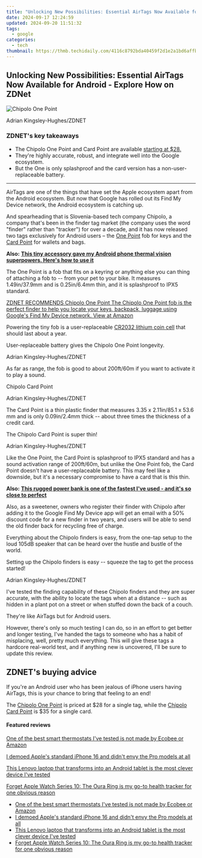 ```yaml
---
title: "Unlocking New Possibilities: Essential AirTags Now Available for Android - Explore How on ZDNet"
date: 2024-09-17 12:24:59
updated: 2024-09-20 11:51:32
tags:
  - google
categories:
  - tech
thumbnail: https://thmb.techidaily.com/4116c8792bda40459f2d1e2a1bd6affbce6e7196ef5949783c79461a680de11c.jpg
---
```


## Unlocking New Possibilities: Essential AirTags Now Available for Android - Explore How on ZDNet

![Chipolo One Point](https://www.zdnet.com/a/img/resize/c3a422bb0384e01e32158e50c55d94108089542b/2024/08/16/9bb52f1d-a390-47f1-b32b-f4633ef5051f/img-0795.jpg?auto=webp&width=1280)

Adrian Kingsley-Hughes/ZDNET

### ZDNET's key takeaways

* The Chipolo One Point and Card Point are available [starting at $28.](https://buy.geni.us/Proxy.ashx?TSID=368250&GR%5FURL=https%3A%2F%2Fwww.amazon.com%2FChipolo-ONE-Point-Bluetooth-Tracker%2Fdp%2FB0C4W2VGTX%3Ftag%3Dzd-buy-button-20%26ascsubtag%3D%5F%5FCOM%5FCLICK%5FID%5F%5F%7Cf19e4ac1-3922-44d9-93b6-97431a74bded%7Cdtp&dtb=1)
* They're highly accurate, robust, and integrate well into the Google ecosystem.
* But the One is only splashproof and the card version has a non-user-replaceable battery.

---

AirTags are one of the things that have set the Apple ecosystem apart from the Android ecosystem. But now that Google has rolled out its Find My Device network, the Android ecosystem is catching up.

And spearheading that is Slovenia-based tech company Chipolo, a company that's been in the finder tag market (the company uses the word "finder" rather than "tracker") for over a decade, and it has now released two tags exclusively for Android users – the [One Point](https://buy.geni.us/Proxy.ashx?TSID=368250&GR%5FURL=https%3A%2F%2Fwww.amazon.com%2FChipolo-ONE-Point-Bluetooth-Tracker%2Fdp%2FB0C4W2VGTX%3Ftag%3Dzd-buy-button-20%26ascsubtag%3D%5F%5FCOM%5FCLICK%5FID%5F%5F%7Cf19e4ac1-3922-44d9-93b6-97431a74bded%7Cdtp&dtb=1) fob for keys and the [Card Point](https://shop-links.co/link/?url=https%3A%2F%2Fwww.bestbuy.com%2Fsite%2Fchipolo-card-point-item-finder-works-with-google-find-my-device-app-white%2F6551132.p&publisher_slug=itechdaily19598&exclusive=1) for wallets and bags. 

**Also:** [**This tiny accessory gave my Android phone thermal vision superpowers. Here's how to use it**](https://www.zdnet.com/article/this-tiny-accessory-gave-my-android-phone-thermal-vision-superpowers-heres-how-to-use-it/)

The One Point is a fob that fits on a keyring or anything else you can thing of attaching a fob to -- from your pet to your bike. It measures 1.49in/37.9mm and is 0.25in/6.4mm thin, and it is splashproof to IPX5 standard. 

[ZDNET RECOMMENDS Chipolo One Point The Chipolo One Point fob is the perfect finder to help you locate your keys, backpack, luggage using Google's Find My Device network. View at Amazon](https://buy.geni.us/Proxy.ashx?TSID=368250&GR%5FURL=https%3A%2F%2Fwww.amazon.com%2FChipolo-ONE-Point-Bluetooth-Tracker%2Fdp%2FB0C4W2VGTX%3Ftag%3Dzd-buy-button-20%26ascsubtag%3D%5F%5FCOM%5FCLICK%5FID%5F%5F%7Cf19e4ac1-3922-44d9-93b6-97431a74bded%7Cdtp&dtb=1)

Powering the tiny fob is a user-replaceable [CR2032 lithium coin cell](https://buy.geni.us/Proxy.ashx?TSID=368250&GR%5FURL=https%3A%2F%2Fwww.amazon.com%2FProcter-Gamble-DURDL2032B4PK-Duracell-Lithium%2Fdp%2FB009108SGS%3Ftag%3Dzd-buy-button-20%26ascsubtag%3D%5F%5FCOM%5FCLICK%5FID%5F%5F%7Cf19e4ac1-3922-44d9-93b6-97431a74bded%7Cdtp&dtb=1) that should last about a year. 

User-replaceable battery gives the Chipolo One Point longevity.

Adrian Kingsley-Hughes/ZDNET

As far as range, the fob is good to about 200ft/60m if you want to activate it to play a sound.

Chipolo Card Point

Adrian Kingsley-Hughes/ZDNET

The Card Point is a thin plastic finder that measures 3.35 x 2.11in/85.1 x 53.6 mm and is only 0.09in/2.4mm thick -- about three times the thickness of a credit card. 

The Chipolo Card Point is super thin!

Adrian Kingsley-Hughes/ZDNET

Like the One Point, the Card Point is splashproof to IPX5 standard and has a sound activation range of 200ft/60m, but unlike the One Point fob, the Card Point doesn't have a user-replaceable battery. This may feel like a downside, but it's a necessary compromise to have a card that is this thin. 

**Also:** [**This rugged power bank is one of the fastest I've used - and it's so close to perfect**](https://www.zdnet.com/home-and-office/this-rugged-power-bank-is-one-of-the-fastest-ive-used-and-its-so-close-to-perfect/)

Also, as a sweetener, owners who register their finder with Chipolo after adding it to the Google Find My Device app will get an email with a 50% discount code for a new finder in two years, and users will be able to send the old finder back for recycling free of charge.

Everything about the Chipolo finders is easy, from the one-tap setup to the loud 105dB speaker that can be heard over the hustle and bustle of the world.

Setting up the Chipolo finders is easy -- squeeze the tag to get the process started!

Adrian Kingsley-Hughes/ZDNET

I've tested the finding capability of these Chipolo finders and they are super accurate, with the ability to locate the tags when at a distance -- such as hidden in a plant pot on a street or when stuffed down the back of a couch.

They're like AirTags but for Android users. 

However, there's only so much testing I can do, so in an effort to get better and longer testing, I've handed the tags to someone who has a habit of misplacing, well, pretty much everything. This will give these tags a hardcore real-world test, and if anything new is uncovered, I'll be sure to update this review.

## ZDNET's buying advice

If you're an Android user who has been jealous of iPhone users having AirTags, this is your chance to bring that feeling to an end!

The [Chipolo One Point](https://buy.geni.us/Proxy.ashx?TSID=368250&GR%5FURL=https%3A%2F%2Fwww.amazon.com%2FChipolo-ONE-Point-Bluetooth-Tracker%2Fdp%2FB0C4W2VGTX%3Ftag%3Dzd-buy-button-20%26ascsubtag%3D%5F%5FCOM%5FCLICK%5FID%5F%5F%7Cf19e4ac1-3922-44d9-93b6-97431a74bded%7Cdtp&dtb=1) is priced at $28 for a single tag, while the [Chipolo Card Point](https://buy.geni.us/Proxy.ashx?TSID=368250&GR%5FURL=https%3A%2F%2Fwww.amazon.com%2FChipolo-ONE-Point-Bluetooth-Tracker%2Fdp%2FB0C4W2VGTX%3Ftag%3Dzd-buy-button-20%26ascsubtag%3D%5F%5FCOM%5FCLICK%5FID%5F%5F%7Cf19e4ac1-3922-44d9-93b6-97431a74bded%7Cdtp&dtb=1) is $35 for a single card. 

#### Featured reviews

[One of the best smart thermostats I've tested is not made by Ecobee or Amazon](https://www.zdnet.com/article/one-of-the-best-smart-thermostats-ive-tested-is-not-made-by-ecobee-or-amazon/ "One of the best smart thermostats I've tested is not made by Ecobee or Amazon")

[I demoed Apple's standard iPhone 16 and didn't envy the Pro models at all](https://www.zdnet.com/article/i-demoed-apples-standard-iphone-16-and-didnt-envy-the-pro-models-at-all/ "I demoed Apple's standard iPhone 16 and didn't envy the Pro models at all")

[This Lenovo laptop that transforms into an Android tablet is the most clever device I've tested](https://www.zdnet.com/article/i-tested-lenovos-windows-laptop-that-doubles-as-an-android-tablet-and-it-has-so-much-potential/ "This Lenovo laptop that transforms into an Android tablet is the most clever device I've tested")

[Forget Apple Watch Series 10: The Oura Ring is my go-to health tracker for one obvious reason](https://www.zdnet.com/article/forget-apple-watch-series-10-the-oura-ring-is-my-go-to-health-tracker-for-one-obvious-reason/ "Forget Apple Watch Series 10: The Oura Ring is my go-to health tracker for one obvious reason")

* [One of the best smart thermostats I've tested is not made by Ecobee or Amazon](https://www.zdnet.com/article/one-of-the-best-smart-thermostats-ive-tested-is-not-made-by-ecobee-or-amazon/ "One of the best smart thermostats I've tested is not made by Ecobee or Amazon")
* [I demoed Apple's standard iPhone 16 and didn't envy the Pro models at all](https://www.zdnet.com/article/i-demoed-apples-standard-iphone-16-and-didnt-envy-the-pro-models-at-all/ "I demoed Apple's standard iPhone 16 and didn't envy the Pro models at all")
* [This Lenovo laptop that transforms into an Android tablet is the most clever device I've tested](https://www.zdnet.com/article/i-tested-lenovos-windows-laptop-that-doubles-as-an-android-tablet-and-it-has-so-much-potential/ "This Lenovo laptop that transforms into an Android tablet is the most clever device I've tested")
* [Forget Apple Watch Series 10: The Oura Ring is my go-to health tracker for one obvious reason](https://www.zdnet.com/article/forget-apple-watch-series-10-the-oura-ring-is-my-go-to-health-tracker-for-one-obvious-reason/ "Forget Apple Watch Series 10: The Oura Ring is my go-to health tracker for one obvious reason")

<ins class="adsbygoogle"
     style="display:block"
     data-ad-format="autorelaxed"
     data-ad-client="ca-pub-7571918770474297"
     data-ad-slot="1223367746"></ins>



<ins class="adsbygoogle"
     style="display:block"
     data-ad-client="ca-pub-7571918770474297"
     data-ad-slot="8358498916"
     data-ad-format="auto"
     data-full-width-responsive="true"></ins>
